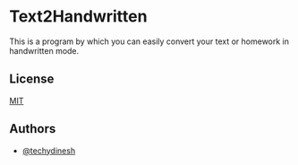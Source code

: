 # Text2Handwritten

This is a program by which you can easily convert your text or homework in handwritten mode.


## License

[MIT](https://choosealicense.com/licenses/mit/)

  
## Authors

- [@techydinesh](https://www.instagram.com/techydinesh)

  
